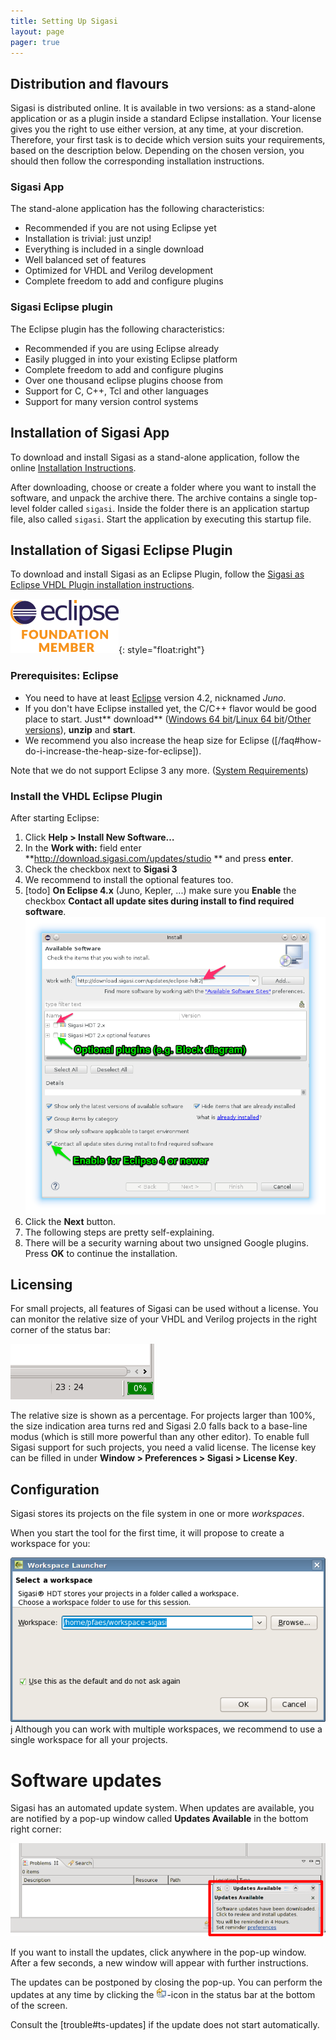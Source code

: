 ```yaml
---
title: Setting Up Sigasi
layout: page 
pager: true
---
```


Distribution and flavours
-------------------------

Sigasi is distributed online. It is available in two versions: as a
stand-alone application or as a plugin inside a standard Eclipse
installation. Your license gives you the right to use either version, at
any time, at your discretion. Therefore, your first task is to decide
which version suits your requirements, based on the description below.
Depending on the chosen version, you should then follow the
corresponding installation instructions.

### Sigasi App

The stand-alone application has the following characteristics:

-   Recommended if you are not using Eclipse yet
-   Installation is trivial: just unzip!
-   Everything is included in a single download
-   Well balanced set of features
-   Optimized for VHDL and Verilog development
-   Complete freedom to add and configure plugins

### Sigasi Eclipse plugin

The Eclipse plugin has the following characteristics:

-   Recommended if you are using Eclipse already
-   Easily plugged in into your existing Eclipse platform
-   Complete freedom to add and configure plugins
-   Over one thousand eclipse plugins choose from
-   Support for C, C++, Tcl and other languages
-   Support for many version control systems

Installation of Sigasi App
--------------------------

To download and install Sigasi as a stand-alone application, follow the
online [Installation
Instructions](http://www.sigasi.com/download).

After downloading, choose or create a folder where you want to install
the software, and unpack the archive there. The archive contains a
single top-level folder called `sigasi`. Inside the folder there is an
application startup file, also called `sigasi`. Start the application by
executing this startup file.

Installation of Sigasi Eclipse Plugin
-------------------------------------

To download and install Sigasi as an Eclipse Plugin, follow the [Sigasi as Eclipse VHDL Plugin installation instructions](http://www.sigasi.com/install-eclipse-vhdl-plugin).

![Eclipse Foundation member](images/eclipse_foundationmember.png){: style="float:right"}

### Prerequisites: Eclipse

* You need to have at least <a href="http://www.eclipse.org">Eclipse</a> version 4.2, nicknamed <em>Juno</em>.
* If you don't have Eclipse installed yet, the C/C++ flavor would be good place to start. Just** download** ([Windows 64 bit](http://www.eclipse.org/downloads/download.php?file=/technology/epp/downloads/release/mars/1/eclipse-cpp-mars-1-win32-x86_64.zip)/[Linux 64 bit](http://www.eclipse.org/downloads/download.php?file=/technology/epp/downloads/release/mars/1/eclipse-cpp-mars-1-linux-gtk-x86_64.tar.gz)/[Other versions](http://www.eclipse.org/downloads/packages/eclipse-ide-cc-developers/mars1)), **unzip** and **start**.
* We recommend you also increase the heap size for Eclipse ([/faq#how-do-i-increase-the-heap-size-for-eclipse]).

Note that we do not support Eclipse 3 any more. ([System Requirements](/faq.html#what-are-the-system-requirements))

### Install the VHDL Eclipse Plugin

After starting Eclipse:

1. Click **Help > Install New Software…**
2. In the **Work with:** field enter **http://download.sigasi.com/updates/studio
** and press **enter**.
3. Check the checkbox next to **Sigasi 3**
4. We recommend to install the optional features too.
5. [todo] **On Eclipse 4.x** (Juno, Kepler, ...) make sure you **Enable** the checkbox **Contact all update sites during install to find required software**.
   ![Install Sigasi plugin](images/install-plugin.png)
6. Click the **Next** button.
7. The following steps are pretty self-explaining.</a>
8. There will be a security warning about two unsigned Google plugins. Press **OK** to continue the installation.</a>


Licensing
---------

For small projects, all features of Sigasi can be used without a
license. You can monitor the relative size of your VHDL and Verilog
projects in the right corner of the status bar:

![](images/smallprojectstatus.png)

The relative size is shown as a percentage. For projects larger than
100%, the size indication area turns red and Sigasi 2.0 falls back to a
base-line modus (which is still more powerful than any other editor). To
enable full Sigasi support for such projects, you need a valid license.
The license key can be filled in under **Window > Preferences > Sigasi > License Key**.

Configuration
-------------

Sigasi stores its projects on the file system in one or more
*workspaces*.

When you start the tool for the first time, it will propose to create a
workspace for you:

![Choose workspace](images/chooseworkspace2.png)
j
Although you can work with multiple workspaces, we recommend to use a
single workspace for all your projects.

Software updates
=================

Sigasi has an automated update system. When updates are available, you
are notified by a pop-up window called **Updates Available** in the
bottom right corner:

![Update](images/update.png)

If you want to install the updates, click anywhere in the pop-up window.
After a few seconds, a new window will appear with further instructions.

The updates can be postponed by closing the pop-up. You can perform the
updates at any time by clicking the
![Update icon](icons/updatesavailableicon.png)-icon in the status bar
at the bottom of the screen.

Consult the [trouble#ts-updates] if the update
does not start automatically.
